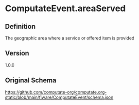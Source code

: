 # ComputateEvent.areaServed

## Definition
The geographic area where a service or offered item is provided

## Version
1.0.0

## Original Schema
https://github.com/computate-org/computate.org-static/blob/main/fiware/ComputateEvent/schema.json
